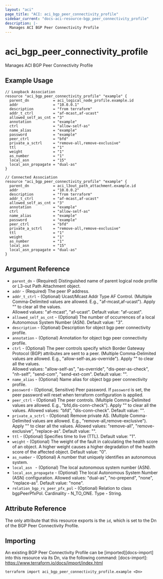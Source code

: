 ```yaml
---
layout: "aci"
page_title: "ACI: aci_bgp_peer_connectivity_profile"
sidebar_current: "docs-aci-resource-bgp_peer_connectivity_profile"
description: |-
  Manages ACI BGP Peer Connectivity Profile
---
```


# aci_bgp_peer_connectivity_profile

Manages ACI BGP Peer Connectivity Profile

## Example Usage

```hcl
// Loopback Association
resource "aci_bgp_peer_connectivity_profile" "example" {
  parent_dn           = aci_logical_node_profile.example.id
  addr                = "10.0.0.1"
  description         = "from terraform"
  addr_t_ctrl         = "af-mcast,af-ucast"
  allowed_self_as_cnt = "3"
  annotation          = "example"
  ctrl                = "allow-self-as"
  name_alias          = "example"
  password            = "example"
  peer_ctrl           = "bfd"
  private_a_sctrl     = "remove-all,remove-exclusive"
  ttl                 = "1"
  weight              = "1"
  as_number           = "1"
  local_asn           = "15"
  local_asn_propagate = "dual-as"
}

// Connected Association
resource "aci_bgp_peer_connectivity_profile" "example" {
  parent_dn           = aci_l3out_path_attachment.example.id
  addr                = "10.0.0.2"
  description         = "from terraform"
  addr_t_ctrl         = "af-mcast,af-ucast"
  allowed_self_as_cnt = "3"
  annotation          = "example"
  ctrl                = "allow-self-as"
  name_alias          = "example"
  password            = "example"
  peer_ctrl           = "bfd"
  private_a_sctrl     = "remove-all,remove-exclusive"
  ttl                 = "1"
  weight              = "1"
  as_number           = "1"
  local_asn           = "15"
  local_asn_propagate = "dual-as"
}
```

## Argument Reference

- `parent_dn` - (Required) Distinguished name of parent logical node profile or L3-out Path Attachment object.
- `addr` - (Required) The peer IP address.
- `addr_t_ctrl` - (Optional) Ucast/Mcast Addr Type AF Control. (Multiple Comma-Delimited values are allowed. E.g., "af-mcast,af-ucast"). Apply "" to clear all the values.  
  Allowed values: "af-mcast", "af-ucast". Default value: "af-ucast".
- `allowed_self_as_cnt` - (Optional) The number of occurrences of a local Autonomous System Number (ASN). Default value: "3".
- `description` - (Optional) Description for object bgp peer connectivity profile.
- `annotation` - (Optional) Annotation for object bgp peer connectivity profile.
- `ctrl` - (Optional)
  The peer controls specify which Border Gateway Protocol (BGP) attributes are sent to a peer. (Multiple Comma-Delimited values are allowed. E.g., "allow-self-as,as-override"). Apply "" to clear all the values.  
   Allowed values: "allow-self-as", "as-override", "dis-peer-as-check", "nh-self", "send-com", "send-ext-com". Default value: "".
- `name_alias` - (Optional) Name alias for object bgp peer connectivity profile.
- `password` - (Optional, Sensitive) Peer password. If `password` is set, the peer password will reset when terraform configuration is applied.
- `peer_ctrl` - (Optional) The peer controls. (Multiple Comma-Delimited values are allowed. E.g., "bfd,dis-conn-check"). Apply "" to clear all the values.
  Allowed values: "bfd", "dis-conn-check". Default value: "".
- `private_a_sctrl` - (Optional) Remove private AS. (Multiple Comma-Delimited values are allowed. E.g., "remove-all,remove-exclusive"). Apply "" to clear all the values.
  Allowed values: "remove-all", "remove-exclusive", "replace-as". Default value: "".
- `ttl` - (Optional) Specifies time to live (TTL). Default value: "1".
- `weight` - (Optional) The weight of the fault in calculating the health score of an object. A higher weight causes a higher degradation of the health score of the affected object. Default value: "0".
- `as_number` - (Optional) A number that uniquely identifies an autonomous system.
- `local_asn ` - (Optional) The local autonomous system number (ASN).
- `local_asn_propagate` - (Optional) The local Autonomous System Number (ASN) configuration.
  Allowed values: "dual-as", "no-prepend", "none", "replace-as". Default value: "none".
- `relation_bgp_rs_peer_pfx_pol` - (Optional) Relation to class bgpPeerPfxPol. Cardinality - N_TO_ONE. Type - String.

## Attribute Reference

The only attribute that this resource exports is the `id`, which is set to the
Dn of the BGP Peer Connectivity Profile.

## Importing

An existing BGP Peer Connectivity Profile can be [imported][docs-import] into this resource via its Dn, via the following command:
[docs-import]: https://www.terraform.io/docs/import/index.html

```
terraform import aci_bgp_peer_connectivity_profile.example <Dn>
```
